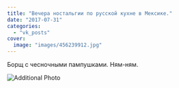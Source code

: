 ```yaml
---
title: "Вечера ностальгии по русской кухне в Мексике."
date: "2017-07-31"
categories: 
  - "vk_posts"
cover:
  image: "images/456239912.jpg"
---
```


Борщ с чесночными пампушками. Ням-ням.

![Additional Photo](https://vodpop.ru/wp-content/uploads/2023/07/456239913.jpg)
